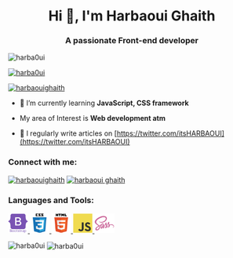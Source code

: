 <h1 align="center">Hi 👋, I'm Harbaoui Ghaith</h1>
<h3 align="center">A passionate Front-end developer</h3>

<p align="left"> <img src="https://komarev.com/ghpvc/?username=harba0ui&label=Profile%20views&color=0e75b6&style=flat" alt="harba0ui" /> </p>

<p align="left"> <a href="https://github.com/ryo-ma/github-profile-trophy"><img src="https://github-profile-trophy.vercel.app/?username=harba0ui" alt="harba0ui" /></a> </p>

<p align="left"> <a href="https://twitter.com/harbaouighaith" target="blank"><img src="https://img.shields.io/twitter/follow/harbaouighaith?logo=twitter&style=for-the-badge" alt="harbaouighaith" /></a> </p>

- 🌱 I’m currently learning **JavaScript, CSS framework**

- My area of Interest is **Web development atm**

- 📝 I regularly write articles on [https://twitter.com/itsHARBAOUI](https://twitter.com/itsHARBAOUI)

<h3 align="left">Connect with me:</h3>
<p align="left">
<a href="https://twitter.com/harbaouighaith" target="blank"><img align="center" src="https://raw.githubusercontent.com/rahuldkjain/github-profile-readme-generator/master/src/images/icons/Social/twitter.svg" alt="harbaouighaith" height="30" width="40" /></a>
<a href="https://linkedin.com/in/harbaoui ghaith" target="blank"><img align="center" src="https://raw.githubusercontent.com/rahuldkjain/github-profile-readme-generator/master/src/images/icons/Social/linked-in-alt.svg" alt="harbaoui ghaith" height="30" width="40" /></a>
</p>

<h3 align="left">Languages and Tools:</h3>
<p align="left"> <a href="https://getbootstrap.com" target="_blank" rel="noreferrer"> <img src="https://raw.githubusercontent.com/devicons/devicon/master/icons/bootstrap/bootstrap-plain-wordmark.svg" alt="bootstrap" width="40" height="40"/> </a> <a href="https://www.w3schools.com/css/" target="_blank" rel="noreferrer"> <img src="https://raw.githubusercontent.com/devicons/devicon/master/icons/css3/css3-original-wordmark.svg" alt="css3" width="40" height="40"/> </a> <a href="https://www.w3.org/html/" target="_blank" rel="noreferrer"> <img src="https://raw.githubusercontent.com/devicons/devicon/master/icons/html5/html5-original-wordmark.svg" alt="html5" width="40" height="40"/> </a> <a href="https://developer.mozilla.org/en-US/docs/Web/JavaScript" target="_blank" rel="noreferrer"> <img src="https://raw.githubusercontent.com/devicons/devicon/master/icons/javascript/javascript-original.svg" alt="javascript" width="40" height="40"/> </a> <a href="https://sass-lang.com" target="_blank" rel="noreferrer"> <img src="https://raw.githubusercontent.com/devicons/devicon/master/icons/sass/sass-original.svg" alt="sass" width="40" height="40"/> </a> </p>

<p><img align="left" src="https://github-readme-stats.vercel.app/api/top-langs?username=harba0ui&show_icons=true&locale=en&layout=compact" alt="harba0ui" /></p>

<p>&nbsp;<img align="center" src="https://github-readme-stats.vercel.app/api?username=harba0ui&show_icons=true&locale=en" alt="harba0ui" /></p>
